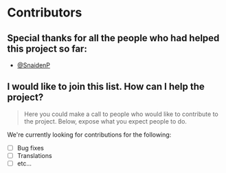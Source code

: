 # Contributors

## Special thanks for all the people who had helped this project so far:

* [@SnaidenP](https://github.com/SnaidenP)

## I would like to join this list. How can I help the project?

> Here you could make a call to people who would like to contribute to the project. Below, expose what you expect people to do.

We're currently looking for contributions for the following:

- [ ] Bug fixes
- [ ] Translations
- [ ] etc...
